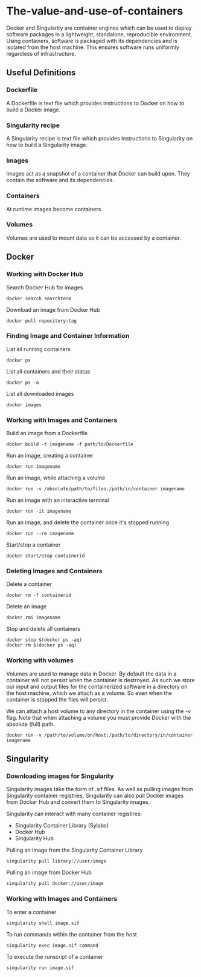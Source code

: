 # The-value-and-use-of-containers

Docker and Singularity are container engines which can be used to deploy software packages in a lightweight, standalone, reproducible environment. Using containers, software is packaged with its dependencies and is isolated from the host machine. This ensures software runs uniformly regardless of infrastructure.

## Useful Definitions

### Dockerfile ###
A Dockerfile is text file which provides instructions to Docker on how to build a Docker image.

### Singularity recipe ###
A Singularity recipe is text file which provides instructions to Singularity on how to build a Singularity image.

### Images ###
Images act as a snapshot of a container that Docker can build upon. They contain the software and its dependencies.

### Containers ###
At runtime images become containers.

### Volumes ###
Volumes are used to mount data so it can be accessed by a container.

## Docker ##

### Working with Docker Hub ###

Search Docker Hub for images
```
docker search searchterm
```
Download an image from Docker Hub
```
docker pull repository:tag
```

### Finding Image and Container Information ###
List all running containers
```
docker ps
```
List all containers and their status
```
docker ps -a
```
List all downloaded images
```
docker images
```

### Working with Images and Containers ###
Build an image from a Dockerfile
```
docker build -t imagename -f path/to/Dockerfile
```
Run an image, creating a container
```
docker run imagename
```
Run an image, while attaching a volume
```
docker run -v /absolute/path/to/files:/path/in/container imagename
```
Run an image with an interactive terminal
```
docker run -it imagename
```
Run an image, and delete the container once it's stopped running
```
docker run --rm imagename
```
Start/stop a container
```
docker start/stop containerid
```

### Deleting Images and Containers ###
Delete a container
```
docker rm -f containerid
```

Delete an image
```
docker rmi imagename
```

Stop and delete all containers
```
docker stop $(docker ps -aq)
docker rm $(docker ps -aq)
```

### Working with volumes ###
Volumes are used to manage data in Docker. By default the data in a container will not persist when the container is destroyed. As such we store our input and output files for the containerized software in a directory on the host machine, which we attach as a volume. So even when the container is stopped the files will persist.

We can attach a host volume to any directory in the container using the -v flag. Note that when attaching a volume you must provide Docker with the absolute (full) path.
```
docker run -v /path/to/volume/on/host:/path/to/directory/in/container imagename
```

## Singularity ##

### Downloading images for Singularity ###

Singularity images take the form of .sif files. As well as pulling images from Singularity container registries, Singularity can also pull Docker images from Docker Hub and convert them to Singularity images.

Singularity can interact with many container registires:
* Singularity Container Library (Sylabs)
* Docker Hub
* Singularity Hub

Pulling an image from the Singularity Container Library
```
singularity pull library://user/image
```
Pulling an image from Docker Hub
```
singularity pull docker://user/image
```
### Working with Images and Containers ###
To enter a container
```
singularity shell image.sif
```
To run commands within the container from the host
```
singularity exec image.sif command
```
To execute the runscript of a container
```
singularity run image.sif
```

